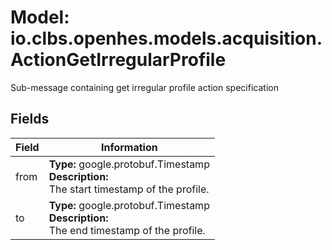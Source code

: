 # Model: io.clbs.openhes.models.acquisition.ActionGetIrregularProfile

Sub-message containing get irregular profile action specification

## Fields

| Field | Information |
| --- | --- |
| from | <b>Type:</b> google.protobuf.Timestamp<br><b>Description:</b><br>The start timestamp of the profile. |
| to | <b>Type:</b> google.protobuf.Timestamp<br><b>Description:</b><br>The end timestamp of the profile. |

